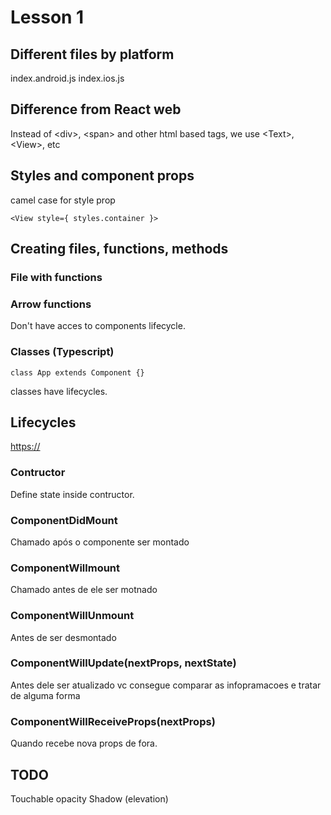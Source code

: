 # Lesson 1

## Different files by platform

index.android.js
index.ios.js

## Difference from React web

Instead of \<div>, \<span> and other html based tags, we use \<Text>, \<View>, etc

## Styles and component props

camel case for style prop

~~~~React
<View style={ styles.container }>
~~~~

## Creating files, functions, methods

### File with functions

### Arrow functions

Don't have acces to components lifecycle.

### Classes (Typescript)

~~~~React
class App extends Component {}
~~~~

classes have lifecycles.

## Lifecycles

<https://>

### Contructor

Define state inside contructor.

### ComponentDidMount

Chamado após o componente ser montado

### ComponentWillmount

Chamado antes de ele ser motnado

### ComponentWillUnmount

Antes de ser desmontado

### ComponentWillUpdate(nextProps, nextState)

Antes dele ser atualizado vc consegue comparar as infopramacoes e tratar de alguma forma

### ComponentWillReceiveProps(nextProps)

Quando recebe nova props de fora.


## TODO

Touchable opacity
Shadow (elevation)